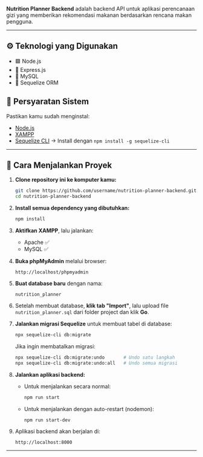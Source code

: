 **Nutrition Planner Backend** adalah backend API untuk aplikasi perencanaan gizi yang memberikan rekomendasi makanan berdasarkan rencana makan pengguna.

---

## ⚙️ Teknologi yang Digunakan

- 🟩 Node.js
- 🚀 Express.js
- 🐬 MySQL
- 🧬 Sequelize ORM

## 🧰 Persyaratan Sistem

Pastikan kamu sudah menginstal:

- [Node.js](https://nodejs.org/)
- [XAMPP](https://www.apachefriends.org/index.html)
- [Sequelize CLI](https://sequelize.org/) → Install dengan `npm install -g sequelize-cli`

---

## 🚀 Cara Menjalankan Proyek

1. **Clone repository ini ke komputer kamu:**

   ```bash
   git clone https://github.com/username/nutrition-planner-backend.git
   cd nutrition-planner-backend
   ```

2. **Install semua dependency yang dibutuhkan:**

   ```bash
   npm install
   ```

3. **Aktifkan XAMPP**, lalu jalankan:

   - Apache ✅
   - MySQL ✅

4. **Buka phpMyAdmin** melalui browser:

   ```
   http://localhost/phpmyadmin
   ```

5. **Buat database baru** dengan nama:

   ```
   nutrition_planner
   ```

6. Setelah membuat database, **klik tab "Import"**, lalu upload file `nutrition_planner.sql` dari folder project dan klik **Go**.

7. **Jalankan migrasi Sequelize** untuk membuat tabel di database:

   ```bash
   npx sequelize-cli db:migrate
   ```

   Jika ingin membatalkan migrasi:

   ```bash
   npx sequelize-cli db:migrate:undo       # Undo satu langkah
   npx sequelize-cli db:migrate:undo:all   # Undo semua migrasi
   ```

8. **Jalankan aplikasi backend:**

   - Untuk menjalankan secara normal:

     ```bash
     npm run start
     ```

   - Untuk menjalankan dengan auto-restart (nodemon):

     ```bash
     npm run start-dev
     ```

9. Aplikasi backend akan berjalan di:

   ```
   http://localhost:8000
   ```

---
